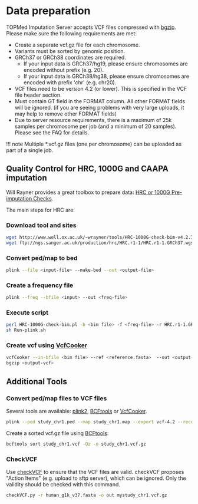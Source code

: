 # Data preparation

TOPMed Imputation Server accepts VCF files compressed with [bgzip](http://samtools.sourceforge.net/tabix.shtml). Please make sure the following requirements are met:

- Create a separate vcf.gz file for each chromosome.
- Variants must be sorted by genomic position.
- GRCh37 or GRCh38 coordinates are required.
  - If your input data is GRCh37/hg19, please ensure chromosomes are encoded without prefix (e.g. 20).
  - If your input data is GRCh38/hg38, please ensure chromosomes are encoded with prefix 'chr' (e.g. chr20). 
- VCF files need to be version 4.2 (or lower). This is specified in the VCF file header section.
- Must contain GT field in the FORMAT column. All other FORMAT fields will be ignored. (if you are seeing problems with very large uploads, it may help to remove other FORMAT fields)
- Due to server resource requirements, there is a maximum of 25k samples per chromosome per job (and a minimum of 20 samples). Please see the FAQ for details. 

!!! note
    Multiple \*.vcf.gz files (one per chromosome) can be uploaded as part of a single job.



## Quality Control for HRC, 1000G and CAAPA imputation

Will Rayner provides a great toolbox to prepare data: [HRC or 1000G Pre-imputation Checks](http://www.well.ox.ac.uk/~wrayner/tools/).

The main steps for HRC are:

### Download tool and sites

````sh
wget http://www.well.ox.ac.uk/~wrayner/tools/HRC-1000G-check-bim-v4.2.7.zip
wget ftp://ngs.sanger.ac.uk/production/hrc/HRC.r1-1/HRC.r1-1.GRCh37.wgs.mac5.sites.tab.gz
````

### Convert ped/map to bed

````sh
plink --file <input-file> --make-bed --out <output-file>
````

### Create a frequency file

````sh
plink --freq --bfile <input> --out <freq-file>
````

### Execute script

````sh
perl HRC-1000G-check-bim.pl -b <bim file> -f <freq-file> -r HRC.r1-1.GRCh37.wgs.mac5.sites.tab -h
sh Run-plink.sh
````

### Create vcf using [VcfCooker](http://genome.sph.umich.edu/wiki/VcfCooker)

````sh
vcfCooker --in-bfile <bim file> --ref <reference.fasta>  --out <output-vcf> --write-vcf
bgzip <output-vcf>
````
## Additional Tools

### Convert ped/map files to VCF files

Several tools are available:
 [plink2](https://www.cog-genomics.org/plink2/),
 [BCFtools](https://samtools.github.io/bcftools) or [VcfCooker](http://genome.sph.umich.edu/wiki/VcfCooker).  

````sh
plink --ped study_chr1.ped --map study_chr1.map --export vcf-4.2 --recode vcf --out study_chr1
````

Create a sorted vcf.gz file using [BCFtools](https://samtools.github.io/bcftools):

````sh
bcftools sort study_chr1.vcf -Oz -o study_chr1.vcf.gz
````

### CheckVCF

Use [checkVCF](https://github.com/zhanxw/checkVCF) to ensure that the VCF files are valid. checkVCF proposes "Action Items" (e.g. upload to sftp server), which can be ignored. Only the validity should be checked with this command.

````sh
checkVCF.py -r human_g1k_v37.fasta -o out mystudy_chr1.vcf.gz
````
